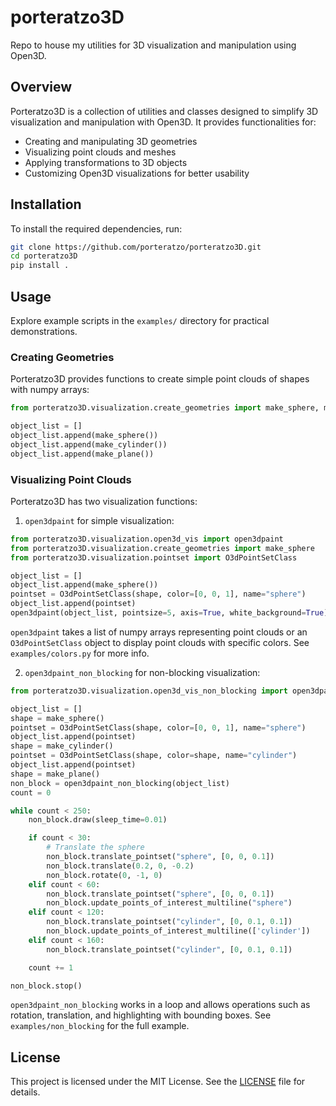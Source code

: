 # porteratzo3D

Repo to house my utilities for 3D visualization and manipulation using Open3D.

## Overview

Porteratzo3D is a collection of utilities and classes designed to simplify 3D visualization and manipulation with Open3D. It provides functionalities for:  

- Creating and manipulating 3D geometries  
- Visualizing point clouds and meshes  
- Applying transformations to 3D objects  
- Customizing Open3D visualizations for better usability  

## Installation

To install the required dependencies, run:

```bash
git clone https://github.com/porteratzo/porteratzo3D.git
cd porteratzo3D  
pip install .
```  

## Usage

Explore example scripts in the `examples/` directory for practical demonstrations.

### Creating Geometries

Porteratzo3D provides functions to create simple point clouds of shapes with numpy arrays:

```python
from porteratzo3D.visualization.create_geometries import make_sphere, make_cylinder, make_plane

object_list = []
object_list.append(make_sphere())
object_list.append(make_cylinder())
object_list.append(make_plane())
```

### Visualizing Point Clouds

Porteratzo3D has two visualization functions:

1. `open3dpaint` for simple visualization:
```python
from porteratzo3D.visualization.open3d_vis import open3dpaint
from porteratzo3D.visualization.create_geometries import make_sphere
from porteratzo3D.visualization.pointset import O3dPointSetClass

object_list = []
object_list.append(make_sphere())
pointset = O3dPointSetClass(shape, color=[0, 0, 1], name="sphere")
object_list.append(pointset)
open3dpaint(object_list, pointsize=5, axis=True, white_background=True)
```
`open3dpaint` takes a list of numpy arrays representing point clouds or an `O3dPointSetClass` object to display point clouds with specific colors. See `examples/colors.py` for more info.

2. `open3dpaint_non_blocking` for non-blocking visualization:
```python
from porteratzo3D.visualization.open3d_vis_non_blocking import open3dpaint_non_blocking

object_list = []
shape = make_sphere()
pointset = O3dPointSetClass(shape, color=[0, 0, 1], name="sphere")
object_list.append(pointset)
shape = make_cylinder()
pointset = O3dPointSetClass(shape, color=shape, name="cylinder")
object_list.append(pointset)
shape = make_plane()
non_block = open3dpaint_non_blocking(object_list)
count = 0

while count < 250:
    non_block.draw(sleep_time=0.01)

    if count < 30:
        # Translate the sphere
        non_block.translate_pointset("sphere", [0, 0, 0.1])
        non_block.translate(0.2, 0, -0.2)
        non_block.rotate(0, -1, 0)
    elif count < 60:
        non_block.translate_pointset("sphere", [0, 0, 0.1])
        non_block.update_points_of_interest_multiline("sphere")
    elif count < 120:
        non_block.translate_pointset("cylinder", [0, 0.1, 0.1])
        non_block.update_points_of_interest_multiline(['cylinder'])
    elif count < 160:
        non_block.translate_pointset("cylinder", [0, 0.1, 0.1])

    count += 1

non_block.stop()
```
`open3dpaint_non_blocking` works in a loop and allows operations such as rotation, translation, and highlighting with bounding boxes. See `examples/non_blocking` for the full example.

## **License**  

This project is licensed under the MIT License. See the [LICENSE](LICENSE) file for details.

